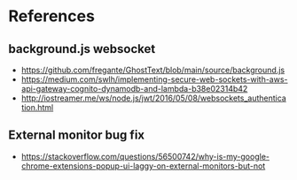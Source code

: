 # References

## background.js websocket

* https://github.com/fregante/GhostText/blob/main/source/background.js
* https://medium.com/swlh/implementing-secure-web-sockets-with-aws-api-gateway-cognito-dynamodb-and-lambda-b38e02314b42
* http://iostreamer.me/ws/node.js/jwt/2016/05/08/websockets_authentication.html

## External monitor bug fix

* https://stackoverflow.com/questions/56500742/why-is-my-google-chrome-extensions-popup-ui-laggy-on-external-monitors-but-not

